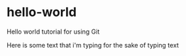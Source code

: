 # hello-world
Hello world tutorial for using Git

Here is some text that i'm typing for the sake of typing text
